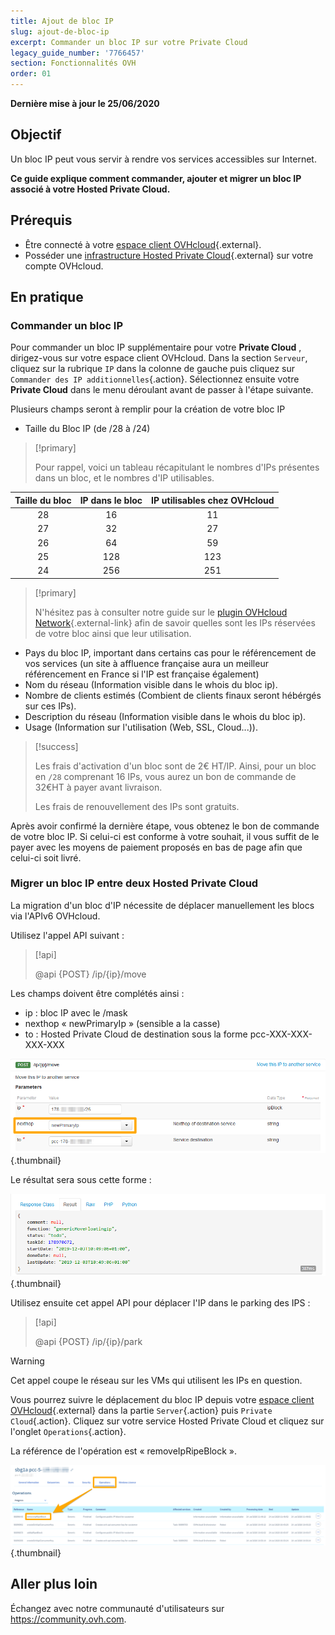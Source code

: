 ```yaml
---
title: Ajout de bloc IP
slug: ajout-de-bloc-ip
excerpt: Commander un bloc IP sur votre Private Cloud
legacy_guide_number: '7766457'
section: Fonctionnalités OVH
order: 01
---
```


**Dernière mise à jour le 25/06/2020**

## Objectif

Un bloc IP peut vous servir à rendre vos services accessibles sur Internet. 

**Ce guide explique comment commander, ajouter et migrer un bloc IP associé à votre Hosted Private Cloud.**

## Prérequis

* Être connecté à votre [espace client OVHcloud](https://www.ovh.com/auth/?action=gotomanager){.external}.
* Posséder une [infrastructure Hosted Private Cloud](https://www.ovh.com/fr/public-cloud/instances/){.external} sur votre compte OVHcloud.

## En pratique

### Commander un bloc IP

Pour commander un bloc IP supplémentaire pour votre **Private Cloud** , dirigez-vous sur votre espace client OVHcloud. Dans la section `Serveur`, cliquez sur la rubrique `IP` dans la colonne de gauche puis cliquez sur `Commander des IP additionnelles`{.action}. Sélectionnez ensuite votre **Private Cloud** dans le menu déroulant avant de passer à l'étape suivante.


Plusieurs champs seront à remplir pour la création de votre bloc IP

- Taille du Bloc IP (de /28 à /24)

> [!primary]
>
> Pour rappel, voici un tableau récapitulant le nombres d'IPs présentes dans un bloc, et le nombres d'IP utilisables.
> 

|Taille du bloc|IP dans le bloc|IP utilisables chez OVHcloud|
|:---:|:---:|:---:|
|28|16|11|
|27|32|27|
|26|64|59|
|25|128|123|
|24|256|251|

> [!primary]
>
> N'hésitez pas à consulter notre guide sur le [plugin OVHcloud Network](https://docs.ovh.com/fr/private-cloud/plugin-ovh-network/){.external-link} afin de savoir quelles sont les IPs réservées de votre bloc ainsi que leur utilisation.
>

- Pays du bloc IP, important dans certains cas pour le référencement de vos services (un site à affluence française aura un meilleur référencement en France si l'IP est française également)
- Nom du réseau (Information visible dans le whois du bloc ip).
- Nombre de clients estimés (Combient de clients finaux seront hébérgés sur ces IPs).
- Description du réseau (Information visible dans le whois du bloc ip).
- Usage (Information sur l'utilisation (Web, SSL, Cloud...)).

> [!success]
>
> Les frais d'activation d'un bloc sont de 2€ HT/IP. Ainsi, pour un bloc en `/28` comprenant 16 IPs, vous aurez un bon de commande de 32€HT à payer avant livraison.
>  
> Les frais de renouvellement des IPs sont gratuits.
>

Après avoir confirmé la dernière étape, vous obtenez le bon de commande de votre bloc IP. Si celui-ci est conforme à votre souhait, il vous suffit de le payer avec les moyens de paiement proposés en bas de page afin que celui-ci soit livré.

### Migrer un bloc IP entre deux Hosted Private Cloud

La migration d'un bloc d'IP nécessite de déplacer manuellement les blocs via l'APIv6 OVHcloud.

Utilisez l'appel API suivant :

> [!api]
>
> @api {POST} /ip/{ip}/move
> 

Les champs doivent être complétés ainsi :

- ip : bloc IP avec le /mask
- nexthop « newPrimaryIp » (sensible a la casse)
- to : Hosted Private Cloud de destination sous la forme pcc-XXX-XXX-XXX-XXX

![champ nexthop](images/move-api.png){.thumbnail}


Le résultat sera sous cette forme :

![champ nexthop](images/api-result.png){.thumbnail}

Utilisez ensuite cet appel API pour déplacer l'IP dans le parking des IPS :

> [!api]
>
> @api {POST} /ip/{ip}/park
> 

> [!warning]
>
> Cet appel coupe le réseau sur les VMs qui utilisent les IPs en question.
>

Vous pourrez suivre le déplacement du bloc IP depuis votre [espace client OVHcloud](https://www.ovh.com/auth/?action=gotomanager){.external} dans la partie `Server`{.action} puis `Private Cloud`{.action}. Cliquez sur votre service Hosted Private Cloud et cliquez sur l'onglet `Operations`{.action}.

La référence de l'opération est « removeIpRipeBlock ».

![operations manager](images/operations.png){.thumbnail}

## Aller plus loin

Échangez avec notre communauté d'utilisateurs sur <https://community.ovh.com>.
